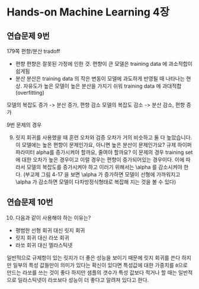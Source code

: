 # Hands-on Machine Learning 4장
## 연습문제 9번
179쪽
편향/분산 tradoff
* 편향
 편향은 잘못된 가정에 인한 것. 편향이 큰 모델은 training data 에 과소적합이 쉽게됨
* 분산
 분산은 training data 의 작은 변동이 모델에 과도하게 반영될 때 나타나는 현상. 자유도가 높은 모델이 높은 분산을 가지기 쉬워 training data 에 과대적합(overfitting)
 
 모델의 복잡도 증가 -> 분산 증가, 편향 감소
 모델의 복잡도 감소 -> 분산 감소, 편향 증가
 
 9번 문제의 경우 
 
 9. 릿지 회귀를 사용했을 때 훈련 오차와 검증 오차가 거의 비슷하고 둘 다 높았습니다. 이 모델에는 높은 편향이 문제인가요, 아니면 높은 분산이 문제인가요? 규제 하이퍼파라미터 alpha를 증가시켜야 할까요, 줄여야 할까요?
  이 문제의 경우 training set 에 대한 오차가 높은 경우이고 이럴 경우는 편향이 증가되어있는 경우이다. 이에 따라서 모델의 복잡도를 증가시켜야 하고 이러기 위해서는 \alpha 를 감소시켜야 한다. (부교제 그림 4-17 을 보면 \alpha 가 증가하면 모델이 선형에 가까워지고 \alpha 가 감소하면 모델이 다차방정식형태로 복잡해 지는 것을 볼 수 있다)
 
## 연습문제 10번
10. 다음과 같이 사용해야 하는 이유는?
 * 평범한 선형 회귀 대신 릿지 회귀
 * 릿지 회귀 대신 라쏘 회귀
 * 라쏘 회귀 대신 엘라스틱넷
 
  일반적으로 규제항이 있는 릿지가 더 좋은 성능을 보이기 때문에 릿지 회귀를 쓴다
  하지만 일부의 특성 값들만이 의미가 있다는 확신이 있다면 특성값에 대한 가중치를 `0`으로 만드는 라쏘를 쓰는 것이 좋다
  하지만 샘플의 갯수가 특성 값보다 적거나 할 때는 일반적으로 일라스틱넷이 라쏘보다 성능이 더 좋다고 알려져 있다고 한다.
 
